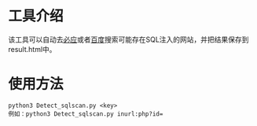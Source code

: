 # 工具介绍

该工具可以自动去[必应](https://cn.bing.com/)或者[百度](https://www.baidu.com)搜索可能存在SQL注入的网站，并把结果保存到result.html中。

# 使用方法

```
python3 Detect_sqlscan.py <key>
例如：python3 Detect_sqlscan.py inurl:php?id=
```

